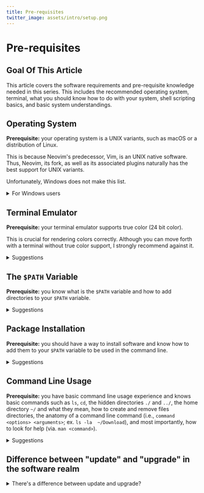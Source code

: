 ```yaml
---
title: Pre-requisites
twitter_image: assets/intro/setup.png
---
```

# Pre-requisites

## Goal Of This Article

This article covers the software requirements and pre-requisite knowledge needed in this series. 
This includes the recommended operating system, terminal, what you should know how to do with your 
system, shell scripting basics, and basic system understandings. 

## Operating System

**Prerequisite:** your operating system is a UNIX variants, such as macOS or a distribution of Linux.

This is because Neovim's predecessor, Vim, is an UNIX native software. Thus, Neovim, its fork, as 
well as its associated plugins naturally has the best support for UNIX variants.

Unfortunately, Windows does not make this list.

<details>
<summary>For Windows users</summary>

If you are a Windows user, certain specific steps in the guide may differ for you and certain 
features may not be available, or requires a great deal of effort to get working. There may be 
occasional tips throughout this guide if you are working with Neovim natively on Windows, but they 
will likely not apply to all steps. 

If you are using Windows but would still like to follow a guide with a UNIX operating system, you have a few alternatives. 
1. Duel-booting a Linux distribution such as Ubuntu on your Windows laptop. 

    Most modern Windows machines support this option. Given that I have little hands-on experience 
    with this option, I recommend [this 
    guide](https://www.freecodecamp.org/news/how-to-dual-boot-windows-10-and-ubuntu-linux-dual-booting-tutorial/).

    **Warning**: there are many drawbacks associated with this option. For instance, you run the 
    risk of breaking your existing operating system (and this is especially bad if you're playing 
    with your working laptop).

    If you are just here to try it out and is not fully committed to having an entire separate 
    operating system on your laptop, see the next option. 
    
1. If you are not committed enough to out with the project, I recommend using a virtual machine via 
VirtualBox and use a popular Linux distribution such as Ubuntu. 

    You may find a guide on Ubuntu's website 
    [here](https://ubuntu.com/tutorials/how-to-run-ubuntu-desktop-on-a-virtual-machine-using-virtualbox#1-overview).

    After installation, I recommend running the virtual machine in multi-user mode (aka. 
    non-graphical user interface) and use an SSH client, such as PuTTy, to SSH into the virtual 
    machine from the host machine to use the editor. Non-GUI mode will conserve battery on your machine. 

    To disable GUI, you may run the command `sudo systemctl set-default multi-user.target`. To 
    re-enable it, run `sudo systemctl set-default graphical.target`. To learn how commands work, 
    see [Command line usage]().
    </details>

## Terminal Emulator

**Prerequisite:** your terminal emulator supports true color (24 bit color). 

This is crucial for rendering colors correctly. Although you can move forth with a terminal without
true color support, I strongly recommend against it.

<details>
<summary>Suggestions</summary>

To test whether your terminal supports true color, enter
```bash
echo $COLORTERM
```
in your terminal window. If the output is either `truecolor` or `24bit`, you're good to go. Otherwise, read on.

If you're on MacOS, the default terminal does **not** support true color. I recommend [iTerm2](https://iterm2.com/) as a drop-in replacement.

If you're on Linux, chances are that your default terminal supports true color. If not, consider [Kitty](https://sw.kovidgoyal.net/kitty/) or if you have a GPU, consider [Alacritty](https://alacritty.org/)

If you're on Windows, Windows Powershell does support true color.

</details>

## The `$PATH` Variable

**Prerequisite:** you know what is the `$PATH` variable and how to add directories to your `$PATH` variable. 

<details>
<summary>Suggestions</summary>

**What it is**

PATH is an environment variable on operating systems specifying a set of directories where executable programs are located. When you enter a command line command, the operating system searches for the according executable from the list of directories in `$PATH` and executes the command if the executable is found, and returns an error otherwise. 

**How to add directories to `$PATH`** 

On macOS, edit the `.zshrc` file found in your home directory and add `export PATH="<path-to-directory>:$PATH"`, save the file, then restart your terminal. 

On Linux, edit the `.bashrc` file found in your home directory and add `export PATH="<path-to-directory>:$PATH"`, save the file, then restart the terminal. 

For Windows users, follow [this guide](https://www.architectryan.com/2018/03/17/add-to-the-path-on-windows-10/).
</details>

## Package Installation

**Prerequisite:** you should have a way to install software and know how to add them to your `$PATH` variable to be used in the command line. 


<details>

<summary>Suggestions</summary>

For Linux users: I suggest using your distribution's package manager (ex. `apt-get` for Ubuntu).

For macOS users: Homebrew is a great option. To install it, I suggest following [the guide](https://brew.sh/) on their website.

For Windows users: unfortunately, there are no great package managers. You'll have to manage the packages manually by downloading them from the package's official website and adding it to `$PATH`.
</details>

## Command Line Usage

**Prerequisite:** you have basic command line usage experience and knows basic commands such as `ls`, `cd`, the hidden directories `./` and `../`, the home directory `~/` and what they mean, how to create and remove files directories, the anatomy of a command line command (i.e., `command <options> <arguments>`; ex. `ls -la  ~/Download`), and most importantly, how to look for help (via. `man <command>`).

<details>
<summary>Suggestions</summary>

Here are the basic set of concepts which I suggest that you get yourself familiar with before proceeding

- Home directory: the directory for your user account on the computer. For Linux / macOS, this is usually `/home/<username>/` while for Windows, it would be `\user\<username\`. In the command line, this directory is shortened to be `~/`.

- Working directory: i.e., the current directory you're in. You can find its full path with the command `pwd`.

- Hidden files and directories: these are files or directories which begin with `.` and are usually hidden from view unless explicitly asked to be displayed. This may include configuration files such as `.zshrc` or directories, such as `~/.config/`. 

- The `./` and `../` directories: these are hidden directories found in every directory which references that directory and the parent directory, respectively. 

    For instance, `~/Downloads/neovim/./` is the same as `~/Downloads/neovim/`, while `~/Downloads/neovim/../` refers to `~/Downloads/`.

<!-- (i.e., usually the with your username like `/users/tigerding`) and y -->

Here are the basic set of command line commands which are required for this series

- `ls <options> <arguments>`: lists files and directories under the current working directory. 

    Common options include
    - `-a`, which additionally lists hidden files, and 
    - `-l`, which lists the content in long format (with details such as date and permissions)

    Arguments usually consist of the directory which you want to list. Leave it blank if you wish to list the current directory. 

    For instance, if you're working directory is the home directory and you wish to list all content in the `Downloads` sub-directory in long format, you would use `ls -la ./Downloads`.

- `cd <options> <arguments>`: changes the working directory to the directory provided in the arguments. By default, if no arguments are provided, the working directory is changed to be the home directory.

    For instance, if the current working directory is `~/Downloads/` and I wish to change the current working directory to the subdirectory `neovim/` in `~/Downloads/`, the command I would enter is `cd neovim/`.

    This is equivalent to double-clicking and entering a folder in your file explorer. 

- `mkdir <options> <arguments>`: adds a directory with the name provided in the arguments to the current working directory. 

    Common options include
    - `-p`, which creates intermediate directories if the argument is a chain of directories

    For instance, if the current working directory is `~/Downloads/` and I wish to create a directory called `neovim/`, within which I want a sub-directory called `folder1/`, I would enter the command `mkdir -p neovim/folder1/`. 

    This is equivalent to creating new folders in your file explorer. 

- `rm <options> <arguments>`: deletes the files or directories provided in the arguments. 

    **WARNING: This action cannot be reverted and all files and directories provided in the arguments are permanently deleted and NOT moved to the trash bin**.

    Common options include 
    - `-r`, which recursively removes all content provided in arguments, including files in subdirectories. This option is used when removing a non-empty directory.

    For instance, if I wish to remove the `neovim` directory in `~/Downloads/` which is my current working directory, I would enter the command `rm -r neovim/`.

- `man <arguments>`: displays the manual for the command provided in the arguments. This is the place to look for help when unsure about something. 

    For instance, if I wished to learn more about the `rm` command, I would enter `man rm`. 
    </details>

## Difference between "update" and "upgrade" in the software realm

<details> 
<summary>There's a difference between update and upgrade?</summary>

Although almost always used interchangeably, "update" and "upgrade" have distinct, though similar meanings in the software realm. 

Both refer to downloading and replacing a older version of a particular piece of software with a newer version. 

However, update only "enhances" software, meaning they don't provide new features and only fixes problems instead.

Upgrade, on the otherhand, often brings new features and other significant changes. 

As an analogy, consider an old, framed painting. An update would be equivalent to replacing the paint-stripping wood with new ones, whereas an upgrade would be equivalent to replacing the current painting with the original Mona Lisa. 
</details>

<!-- - Pre-requisites -->
<!--     - Goal of article -->
<!--     - OS -->
<!--         - Unix variant (preferred) -->
<!--         - Windows (figure stuff out yourself; may occationally have tips) -->
<!--             - Alternate solutions: VirtualBox (talk about personal experience) -->
<!--     - Install packages (ex. ripgrep) -->
<!--     - Command line usage (will use throughout the series with few exceptions in tips for Windows) -->
<!--         - Calling a command (ex. `vim *file name*` or `ls -la`) -->
<!--         - Manual command -->
<!--     - Shell scripting (with small tutorials) -->
<!--     - Understanding of the `$PATH` variable -->
